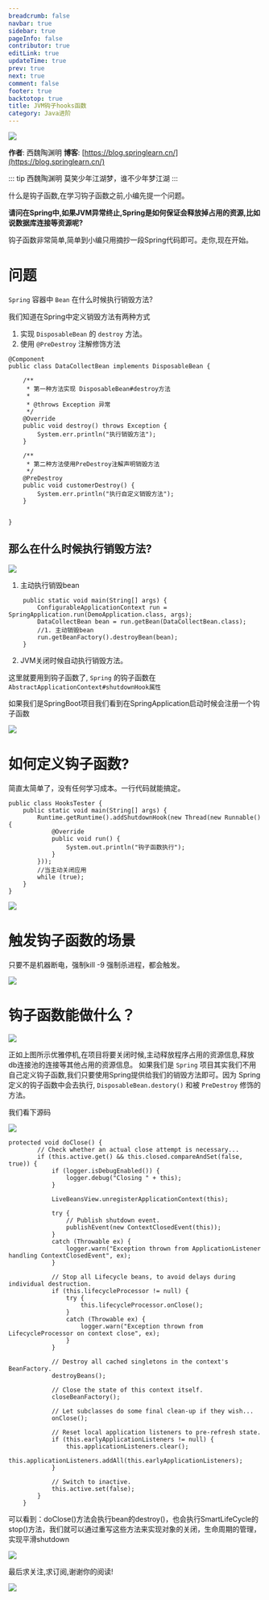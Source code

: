 ```yaml
---
breadcrumb: false
navbar: true
sidebar: true
pageInfo: false
contributor: true
editLink: true
updateTime: true
prev: true
next: true
comment: false
footer: true
backtotop: true
title: JVM钩子hooks函数
category: Java进阶
---
```



![](https://img.springlearn.cn/blog/learn_1589383784000.png)

**作者**: 西魏陶渊明
**博客**: [https://blog.springlearn.cn/](https://blog.springlearn.cn/)

::: tip 西魏陶渊明
莫笑少年江湖梦，谁不少年梦江湖
:::

什么是钩子函数,在学习钩子函数之前,小编先提一个问题。

**请问在Spring中,如果JVM异常终止,Spring是如何保证会释放掉占用的资源,比如说数据库连接等资源呢?**


钩子函数非常简单,简单到小编只用摘抄一段Spring代码即可。走你,现在开始。


# 问题

`Spring` 容器中 `Bean` 在什么时候执行销毁方法? 

我们知道在Spring中定义销毁方法有两种方式

1. 实现 `DisposableBean` 的 `destroy` 方法。
2. 使用 `@PreDestroy` 注解修饰方法

```
@Component
public class DataCollectBean implements DisposableBean {

    /**
     * 第一种方法实现 DisposableBean#destroy方法
     *
     * @throws Exception 异常
     */
    @Override
    public void destroy() throws Exception {
        System.err.println("执行销毁方法");
    }

    /**
     * 第二种方法使用PreDestroy注解声明销毁方法
     */
    @PreDestroy
    public void customerDestroy() {
        System.err.println("执行自定义销毁方法");
    }


}

```


## 那么在什么时候执行销毁方法?

![](https://img.springlearn.cn/blog/learn_1589471346000.png)

1. 主动执行销毁bean

```
    public static void main(String[] args) {
        ConfigurableApplicationContext run = SpringApplication.run(DemoApplication.class, args);
        DataCollectBean bean = run.getBean(DataCollectBean.class);
        //1. 主动销毁bean
        run.getBeanFactory().destroyBean(bean);
    }
```

2. JVM关闭时候自动执行销毁方法。

这里就要用到钩子函数了, `Spring` 的钩子函数在 `AbstractApplicationContext#shutdownHook属性`

如果我们是SpringBoot项目我们看到在SpringApplication启动时候会注册一个钩子函数

![](https://img.springlearn.cn/blog/learn_1589473259000.png)

# 如何定义钩子函数?

简直太简单了，没有任何学习成本。一行代码就能搞定。

```
public class HooksTester {
    public static void main(String[] args) {
        Runtime.getRuntime().addShutdownHook(new Thread(new Runnable() {
            @Override
            public void run() {
                System.out.println("钩子函数执行");
            }
        }));
        //当主动关闭应用
        while (true);
    }
}
```

![](https://img.springlearn.cn/blog/learn_1589471574000.png)
# 触发钩子函数的场景

只要不是机器断电，强制kill -9 强制杀进程，都会触发。

![](https://img.springlearn.cn/blog/learn_1589473502000.png)
    
# 钩子函数能做什么？

![](https://img.springlearn.cn/blog/learn_1589383970000.png)

正如上图所示优雅停机,在项目将要关闭时候,主动释放程序占用的资源信息,释放db连接池的连接等其他占用的资源信息。
如果我们是 `Spring` 项目其实我们不用自己定义钩子函数,我们只要使用Spring提供给我们的销毁方法即可。因为
Spring定义的钩子函数中会去执行, `DisposableBean.destory()` 和被 `PreDestroy` 修饰的方法。

我们看下源码

![](https://img.springlearn.cn/blog/learn_1589472185000.png)

```
protected void doClose() {
		// Check whether an actual close attempt is necessary...
		if (this.active.get() && this.closed.compareAndSet(false, true)) {
			if (logger.isDebugEnabled()) {
				logger.debug("Closing " + this);
			}

			LiveBeansView.unregisterApplicationContext(this);

			try {
				// Publish shutdown event.
				publishEvent(new ContextClosedEvent(this));
			}
			catch (Throwable ex) {
				logger.warn("Exception thrown from ApplicationListener handling ContextClosedEvent", ex);
			}

			// Stop all Lifecycle beans, to avoid delays during individual destruction.
			if (this.lifecycleProcessor != null) {
				try {
					this.lifecycleProcessor.onClose();
				}
				catch (Throwable ex) {
					logger.warn("Exception thrown from LifecycleProcessor on context close", ex);
				}
			}

			// Destroy all cached singletons in the context's BeanFactory.
			destroyBeans();

			// Close the state of this context itself.
			closeBeanFactory();

			// Let subclasses do some final clean-up if they wish...
			onClose();

			// Reset local application listeners to pre-refresh state.
			if (this.earlyApplicationListeners != null) {
				this.applicationListeners.clear();
				this.applicationListeners.addAll(this.earlyApplicationListeners);
			}

			// Switch to inactive.
			this.active.set(false);
		}
	}
```

可以看到：doClose()方法会执行bean的destroy()，也会执行SmartLifeCycle的stop()方法，我们就可以通过重写这些方法来实现对象的关闭，生命周期的管理，实现平滑shutdown


![](https://i03piccdn.sogoucdn.com/7eac32473373b70a)

最后求关注,求订阅,谢谢你的阅读!


![](https://img.springlearn.cn/blog/learn_1589360371000.png)
